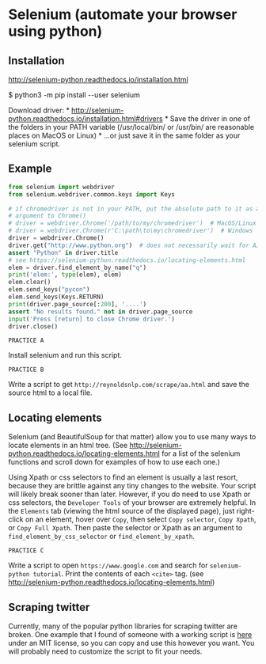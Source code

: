# Selenium (automate your browser using python)

## Installation

http://selenium-python.readthedocs.io/installation.html

$ python3 -m pip install --user selenium

Download driver:
    * http://selenium-python.readthedocs.io/installation.html#drivers
    * Save the driver in one of the folders in your PATH variable
      (/usr/local/bin/ or /usr/bin/ are reasonable places on MacOS or Linux)
      * ...or just save it in the same folder as your selenium script.

## Example

```python
from selenium import webdriver
from selenium.webdriver.common.keys import Keys

# if chromedriver is not in your PATH, put the absolute path to it as an
# argument to Chrome()
# driver = webdriver.Chrome('/path/to/my/chromedriver')  # MacOS/Linux
# driver = webdriver.Chrome(r'C:\path\to\my\chromedriver')  # Windows
driver = webdriver.Chrome()
driver.get("http://www.python.org")  # does not necessarily wait for AJAX
assert "Python" in driver.title
# see https://selenium-python.readthedocs.io/locating-elements.html
elem = driver.find_element_by_name("q")
print('elem:', type(elem), elem)
elem.clear()
elem.send_keys("pycon")
elem.send_keys(Keys.RETURN)
print(driver.page_source[:200], '....')
assert "No results found." not in driver.page_source
input('Press [return] to close Chrome driver.')
driver.close()
```

`PRACTICE A`

Install selenium and run this script.

`PRACTICE B`

Write a script to get `http://reynoldsnlp.com/scrape/aa.html` and save the
source html to a local file.

## Locating elements

Selenium (and BeautifulSoup for that matter) allow you to use many ways to
locate elements in an html tree. (See
http://selenium-python.readthedocs.io/locating-elements.html for a list of the
selenium functions and scroll down for examples of how to use each one.)

Using Xpath or css selectors to find an element is usually a last resort,
because they are brittle against any tiny changes to the website. Your script
will likely break sooner than later. However, if you do need to use Xpath or
css selectors, the `Developer Tools` of your browser are extremely helpful. In
the `Elements` tab (viewing the html source of the displayed page), just
right-click on an element, hover over `Copy`, then select `Copy selector`,
`Copy Xpath`, or `Copy Full Xpath`. Then paste the selector or Xpath as an
argument to `find_element_by_css_selector` or `find_element_by_xpath`.

`PRACTICE C`

Write a script to open `https://www.google.com` and search for
`selenium-python tutorial`. Print the contents of each `<cite>` tag.
(see http://selenium-python.readthedocs.io/locating-elements.html)

## Scraping twitter

Currently, many of the popular python libraries for scraping twitter are
broken.  One example that I found of someone with a working script is
[here](https://github.com/theo-go/twitter_selenium_get_tweets) under an MIT
license, so you can copy and use this however you want. You will probably need
to customize the script to fit your needs.
